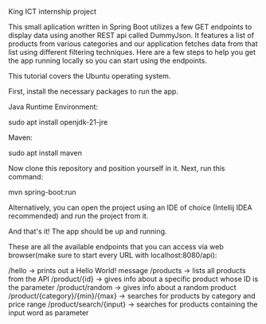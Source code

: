 King ICT internship project

This small aplication written in Spring Boot utilizes a few GET endpoints to display data using another REST api called DummyJson. It features a list of products from various categories and our application fetches data from that list using different filtering techniques. Here are a few steps to help you get the app running locally so you can start using the endpoints.

This tutorial covers the Ubuntu operating system.

First, install the necessary packages to run the app.

Java Runtime Environment:

sudo apt install openjdk-21-jre

Maven:

sudo apt install maven

Now clone this repository and position yourself in it. Next, run this command:

mvn spring-boot:run

Alternatively, you can open the project using an IDE of choice (Intellij IDEA recommended) and run the project from it. 

And that's it! The app should be up and running.

These are all the available endpoints that you can access via web browser(make sure to start every URL with localhost:8080/api):

/hello -> prints out a Hello World! message
/products -> lists all products from the API
/product/{id} -> gives info about a specific product whose ID is the parameter
/product/random -> gives info about a random product
/product/{category}/{min}/{max} -> searches for products by category and price range
/product/search/{input} -> searches for products containing the input word as parameter

